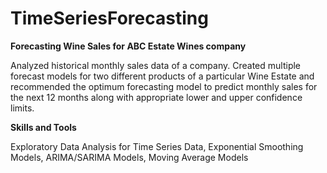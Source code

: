 # TimeSeriesForecasting
**Forecasting Wine Sales for ABC Estate Wines company**

Analyzed historical monthly sales data of a company. Created multiple forecast models for two different products of a particular Wine Estate and recommended the optimum forecasting model to predict monthly sales for the next 12 months along with appropriate lower and upper confidence limits.

**Skills and Tools**

Exploratory Data Analysis for Time Series Data, Exponential Smoothing Models, ARIMA/SARIMA Models, Moving Average Models
